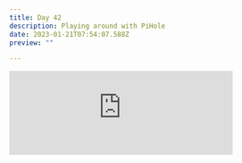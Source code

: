 ```yaml
---
title: Day 42
description: Playing around with PiHole
date: 2023-01-21T07:54:07.588Z
preview: ""

---
```

<iframe src="https://mastodontech.de/@larnius/109728615980742204/embed" class="mastodon-embed" style="max-width: 100%; border: 0" width="400" allowfullscreen="allowfullscreen"></iframe><script src="https://mastodontech.de/embed.js" async="async"></script>